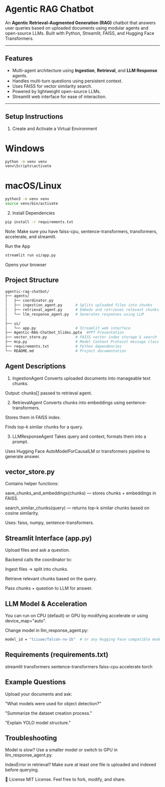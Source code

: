 # Agentic RAG Chatbot

An **Agentic Retrieval-Augmented Generation (RAG)** chatbot that answers user queries based on uploaded documents using modular agents and open-source LLMs. Built with Python, Streamlit, FAISS, and Hugging Face Transformers.

---

## Features

- Multi-agent architecture using **Ingestion**, **Retrieval**, and **LLM Response** agents.
- Handles multi-turn questions using persistent context.
- Uses FAISS for vector similarity search.
- Powered by lightweight open-source LLMs.
- Streamlit web interface for ease of interaction.

---

## Setup Instructions

1. Create and Activate a Virtual Environment
# Windows
```bash
python -m venv venv
venv\Scripts\activate
```
# macOS/Linux
```bash
python3 -m venv venv
source venv/bin/activate
```
2. Install Dependencies
```bash
pip install -r requirements.txt
```
Note: Make sure you have faiss-cpu, sentence-transformers, transformers, accelerate, and streamlit.

Run the App
```bash
streamlit run ui/app.py
```
Opens your browser 

## Project Structure
```bash
agentic-rag-chatbot/
├── agents/
│   ├── coordinator.py
│   ├── ingestion_agent.py      # Splits uploaded files into chunks
│   ├── retrieval_agent.py      # Embeds and retrieves relevant chunks
│   └── llm_response_agent.py   # Generates responses using LLM
│
├── ui/
│   └── app.py                  # Streamlit web interface
├── Agentic-RAG-Chatbot_Slides.pptx  #PPT Presentation
├── vector_store.py             # FAISS vector index storage & search
├── mcp.py                      # Model Context Protocol message class
├── requirements.txt            # Python dependencies
└── README.md                   # Project documentation
```
## Agent Descriptions
1. IngestionAgent
Converts uploaded documents into manageable text chunks.

Output: chunks[] passed to retrieval agent.

2. RetrievalAgent
Converts chunks into embeddings using sentence-transformers.

Stores them in FAISS index.

Finds top-k similar chunks for a query.

3. LLMResponseAgent
Takes query and context, formats them into a prompt.

Uses Hugging Face AutoModelForCausalLM or transformers pipeline to generate answer.

## vector_store.py
Contains helper functions:

save_chunks_and_embeddings(chunks) — stores chunks + embeddings in FAISS.

search_similar_chunks(query) — returns top-k similar chunks based on cosine similarity.

Uses: faiss, numpy, sentence-transformers.

## Streamlit Interface (app.py)
Upload files and ask a question.

Backend calls the coordinator to:

Ingest files → split into chunks.

Retrieve relevant chunks based on the query.

Pass chunks + question to LLM for answer.

## LLM Model & Acceleration
You can run on CPU (default) or GPU by modifying accelerate or using device_map="auto".

Change model in llm_response_agent.py:
```bash
model_id = "tiiuae/falcon-rw-1b"  # or any Hugging Face compatible model
```
## Requirements (requirements.txt)
streamlit
transformers
sentence-transformers
faiss-cpu
accelerate
torch

## Example Questions
Upload your documents and ask:

"What models were used for object detection?"

"Summarize the dataset creation process."

"Explain YOLO model structure."

## Troubleshooting
Model is slow? Use a smaller model or switch to GPU in llm_response_agent.py.

IndexError in retrieval? Make sure at least one file is uploaded and indexed before querying.

📌 License
MIT License. Feel free to fork, modify, and share.

